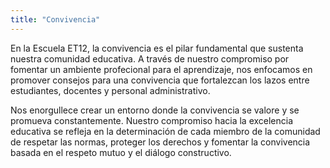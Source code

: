```yaml
---
title: "Convivencia"
---
```



En la Escuela ET12, la convivencia es el pilar fundamental que sustenta nuestra comunidad educativa. A través de nuestro compromiso por fomentar un ambiente profecional para el aprendizaje, nos enfocamos en promover consejos para una convivencia que fortalezcan los lazos entre estudiantes, docentes y personal administrativo.

Nos enorgullece crear un entorno donde la convivencia se valore y se promueva constantemente. Nuestro compromiso hacia la excelencia educativa se refleja en la determinación de cada miembro de la comunidad de respetar las normas, proteger los derechos y fomentar la convivencia basada en el respeto mutuo y el diálogo constructivo.
